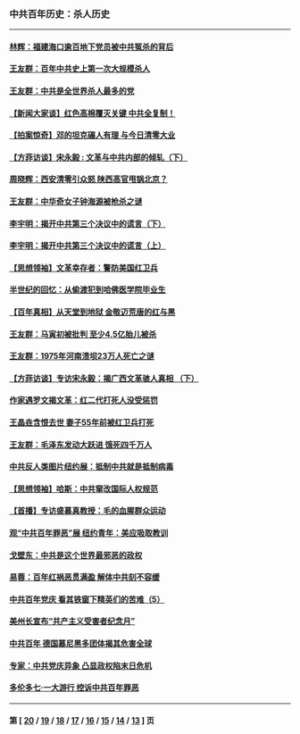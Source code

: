 ### 中共百年历史：杀人历史
---
#### [林辉：福建海口逾百地下党员被中共冤杀的背后](../../pages/nf1176106/n13878946.md?05070430) 
#### [王友群：百年中共史上第一次大规模杀人](../../pages/nf1176106/n13863785.md?05070430) 
#### [王友群：中共是全世界杀人最多的党](../../pages/nf1176106/n13860689.md?05070430) 
#### [【新闻大家谈】红色高棉覆灭关键 中共全复制！](../../pages/nf1176106/n13850222.md?05070430) 
#### [【拍案惊奇】邓的坦克碾人有理 与今日清零大业](../../pages/nf1176106/n13729574.md?05070430) 
#### [【方菲访谈】宋永毅 : 文革与中共内部的倾轧（下）](../../pages/nf1176106/n13486836.md?05070430) 
#### [周晓辉：西安清零引众怒 陕西高官甩锅北京？](../../pages/nf1176106/n13484627.md?05070430) 
#### [王友群：中华奇女子钟海源被枪杀之谜](../../pages/nf1176106/n13430555.md?05070430) 
#### [李宇明：揭开中共第三个决议中的谎言（下）](../../pages/nf1176106/n13389389.md?05070430) 
#### [李宇明：揭开中共第三个决议中的谎言（上）](../../pages/nf1176106/n13388697.md?05070430) 
#### [【思想领袖】文革幸存者：警防美国红卫兵](../../pages/nf1176106/n13339289.md?05070430) 
#### [半世纪的回忆：从偷渡犯到哈佛医学院毕业生](../../pages/nf1176106/n13345328.md?05070430) 
#### [【百年真相】从天堂到地狱 金敬迈荒唐的红与黑](../../pages/nf1176106/n13336995.md?05070430) 
#### [王友群：马寅初被批判 至少4.5亿胎儿被杀](../../pages/nf1176106/n13260313.md?05070430) 
#### [王友群：1975年河南溃坝23万人死亡之谜](../../pages/nf1176106/n13231576.md?05070430) 
#### [【方菲访谈】专访宋永毅：揭广西文革骇人真相 （下）](../../pages/nf1176106/n13209074.md?05070430) 
#### [作家遇罗文揭文革：红二代打死人没受惩罚](../../pages/nf1176106/n13205254.md?05070430) 
#### [王晶垚含恨去世 妻子55年前被红卫兵打死](../../pages/nf1176106/n13203590.md?05070430) 
#### [王友群：毛泽东发动大跃进 饿死四千万人](../../pages/nf1176106/n13177158.md?05070430) 
#### [中共反人类图片纽约展：抵制中共就是抵制病毒](../../pages/nf1176106/n13115371.md?05070430) 
#### [【思想领袖】哈斯：中共窜改国际人权规范](../../pages/nf1176106/n13053647.md?05070430) 
#### [【首播】专访盛慕真教授：毛的血腥群众运动](../../pages/nf1176106/n13091782.md?05070430) 
#### [观“中共百年罪恶”展 纽约青年：美应吸取教训](../../pages/nf1176106/n13085246.md?05070430) 
#### [戈壁东：中共是这个世界最邪恶的政权](../../pages/nf1176106/n13085641.md?05070430) 
#### [易蓉：百年红祸恶贯满盈 解体中共刻不容缓](../../pages/nf1176106/n13084455.md?05070430) 
#### [中共百年党庆 看其铁窗下精英们的苦难（5）](../../pages/nf1176106/n13076766.md?05070430) 
#### [美州长宣布“共产主义受害者纪念月”](../../pages/nf1176106/n13074024.md?05070430) 
#### [中共百年 德国慕尼黑多团体揭其危害全球](../../pages/nf1176106/n13068873.md?05070430) 
#### [专家：中共党庆异象 凸显政权陷末日危机](../../pages/nf1176106/n13067084.md?05070430) 
#### [多伦多七·一大游行 控诉中共百年罪恶](../../pages/nf1176106/n13062043.md?05070430) 

---
#### 第 [ [20](./20.md?05070430) / [19](./19.md?05070430) / [18](./18.md?05070430) / [17](./17.md?05070430) / [16](./16.md?05070430) / [15](./15.md?05070430) / [14](./14.md?05070430) / [13](./13.md?05070430) ] 页
